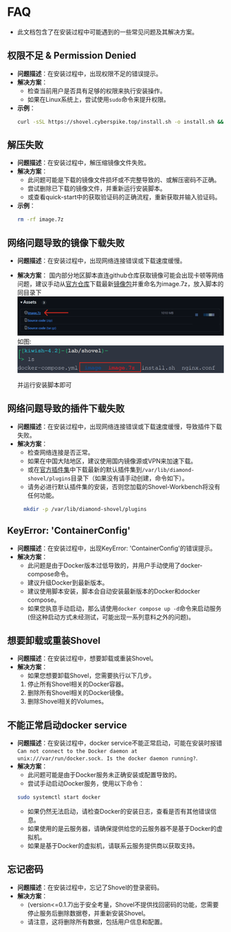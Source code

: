 # FAQ

* 此文档包含了在安装过程中可能遇到的一些常见问题及其解决方案。

## 权限不足 & Permission Denied
- **问题描述**：在安装过程中，出现权限不足的错误提示。
- **解决方案**：
    - 检查当前用户是否具有足够的权限来执行安装操作。
    - 如果在Linux系统上，尝试使用`sudo`命令来提升权限。
- **示例**：
    ```bash
    curl -sSL https://shovel.cyberspike.top/install.sh -o install.sh && sudo bash install.sh
    ```

## 解压失败
- **问题描述**：在安装过程中，解压缩镜像文件失败。
- **解决方案**：
    - 此问题可能是下载的镜像文件损坏或不完整导致的、或解压密码不正确。
    - 尝试删除已下载的镜像文件，并重新运行安装脚本。
    - 或查看quick-start中的获取验证码的正确流程，重新获取并输入验证码。
- **示例**：
    ```bash
    rm -rf image.7z
    ```

## 网络问题导致的镜像下载失败
- **问题描述**：在安装过程中，出现网络连接错误或下载速度缓慢。
- **解决方案**：
  国内部分地区脚本直连github仓库获取镜像可能会出现卡顿等网络问题，建议手动从[官方仓库](https://github.com/ansanyuan/shovel-workbench)下载最新[镜像包](https://github.com/ansanyuan/shovel-workbench/releases)并重命名为image.7z，放入脚本的同目录下
   ![](../../../img/2025-04-09-15-52-57.png)
   如图:
   ![](../../../img/2025-04-09-16-03-15.png)

   并运行安装脚本即可
  
## 网络问题导致的插件下载失败
- **问题描述**：在安装过程中，出现网络连接错误或下载速度缓慢，导致插件下载失败。
- **解决方案**：
    - 检查网络连接是否正常。
    - 如果在中国大陆地区，建议使用国内镜像源或VPN来加速下载。
    - 或在[官方插件集](https://github.com/ansanyuan/shovel-default-plugins)中下载最新的默认插件集到`/var/lib/diamond-shovel/plugins`目录下（如果没有请手动创建，命令如下）。
    - 请务必进行默认插件集的安装，否则您加载的Shovel-Workbench将没有任何功能。
  ```bash
    mkdir -p /var/lib/diamond-shovel/plugins
  ```

## KeyError: 'ContainerConfig'
- **问题描述**：在安装过程中，出现KeyError: 'ContainerConfig'的错误提示。
- **解决方案**：
    - 此问题是由于Docker版本过低导致的，并用户手动使用了docker-compose命令。
    - 建议升级Docker到最新版本。
    - 建议使用脚本安装，脚本会自动安装最新版本的Docker和docker compose。
    - 如果您执意手动启动，那么请使用`docker compose up -d`命令来启动服务(但这种启动方式未经测试，可能出现一系列意料之外的问题)。
  
## 想要卸载或重装Shovel
- **问题描述**：在安装过程中，想要卸载或重装Shovel。
- **解决方案**：
    - 如果您想要卸载Shovel，您需要执行以下几步。
    1. 停止所有Shovel相关的Docker容器。
    2. 删除所有Shovel相关的Docker镜像。
    3. 删除Shovel相关的Volumes。

## 不能正常启动docker service
- **问题描述**：在安装过程中，docker service不能正常启动，可能在安装时报错`Can not connect to the Docker daemon at unix:///var/run/docker.sock. Is the docker daemon running?`.
- **解决方案**：
    - 此问题可能是由于Docker服务未正确安装或配置导致的。
    - 尝试手动启动Docker服务，使用以下命令：
    ```bash
    sudo systemctl start docker
    ```
    - 如果仍然无法启动，请检查Docker的安装日志，查看是否有其他错误信息。
    - 如果使用的是云服务器，请确保提供给您的云服务器不是基于Docker的虚拟机。
    - 如果是基于Docker的虚拟机，请联系云服务提供商以获取支持。

## 忘记密码
- **问题描述**：在安装过程中，忘记了Shovel的登录密码。
- **解决方案**：
    - (version<=0.1.7)出于安全考量，Shovel不提供找回密码的功能，您需要停止服务后删除数据卷，并重新安装Shovel。
    - 请注意，这将删除所有数据，包括用户信息和配置。
